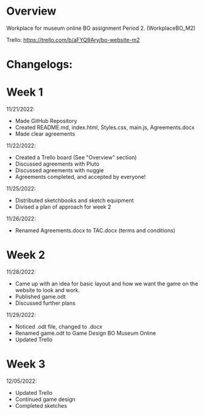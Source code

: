 # Overview
Workplace for museum online BO assignment Period 2. (WorkplaceBO_M2)

Trello: https://trello.com/b/aFYQ9Ary/bo-website-m2

# Changelogs:

# Week 1
11/21/2022:
- Made GitHub Repository
- Created README.md, index.html, Styles.css, main.js, Agreements.docx
- Made clear agreements

11/22/2022:
- Created a Trello board (See "Overview" section)
- Discussed agreements with Pluto
- Discussed agreements with nuggie
- Agreements completed, and accepted by everyone!

11/25/2022:
- Distributed sketchbooks and sketch equipment
- Divised a plan of approach for week 2

11/26/2022:
- Renamed Agreements.docx to TAC.docx (terms and conditions) 

# Week 2
11/28/2022:
- Came up with an idea for basic layout and how we want the game on the website to look and work.
- Published game.odt
- Discussed further plans

11/29/2022:
- Noticed .odt file, changed to .docx
- Renamed game.odt to Game Design BO Museum Online
- Updated Trello

# Week 3
12/05/2022:
- Updated Trello
- Continued game design
- Completed sketches
